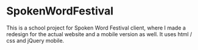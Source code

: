 # SpokenWordFestival
This is a school project for Spoken Word Festival client, where I made a redesign for the actual website and a mobile version as well. It uses html / css and jQuery mobile.

